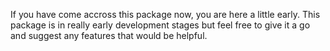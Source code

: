 If you have come accross this package now, you are here a little early.
This package is in really early development stages but feel free to give it a go and suggest any features that would be helpful.